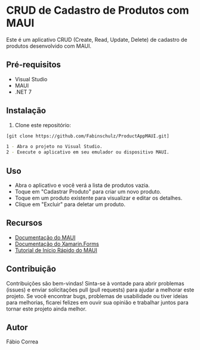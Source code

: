 # CRUD de Cadastro de Produtos com MAUI

Este é um aplicativo CRUD (Create, Read, Update, Delete) de cadastro de produtos desenvolvido com MAUI.

## Pré-requisitos

- Visual Studio
- MAUI
- .NET 7

## Instalação

1. Clone este repositório:

```bash
[git clone https://github.com/Fabinschulz/ProductAppMAUI.git]

1 - Abra o projeto no Visual Studio.
2 - Execute o aplicativo em seu emulador ou dispositivo MAUI.
````

## Uso

- Abra o aplicativo e você verá a lista de produtos vazia.
- Toque em "Cadastrar Produto" para criar um novo produto.
- Toque em um produto existente para visualizar e editar os detalhes.
- Clique em "Excluir" para deletar um produto.

## Recursos

- [Documentação do MAUI](https://docs.microsoft.com/dotnet/maui/)
- [Documentação do Xamarin.Forms](https://docs.microsoft.com/xamarin/xamarin-forms/)
- [Tutorial de Início Rápido do MAUI](https://learn.microsoft.com/pt-br/training/modules/build-mobile-and-desktop-apps/1-introduction)

## Contribuição

Contribuições são bem-vindas!
Sinta-se à vontade para abrir problemas (issues) e enviar solicitações pull (pull requests) para ajudar a melhorar este projeto.
Se você encontrar bugs, problemas de usabilidade ou tiver ideias para melhorias, ficarei felizes em ouvir sua opinião
e trabalhar juntos para tornar este projeto ainda melhor.

## Autor
Fábio Correa

